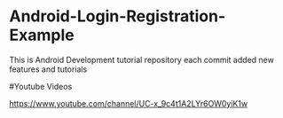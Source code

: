 # Android-Login-Registration-Example
This is Android Development tutorial repository each commit added new features and tutorials


#Youtube Videos

https://www.youtube.com/channel/UC-x_9c4t1A2LYr6OW0yiK1w
